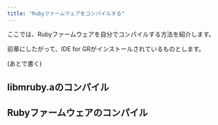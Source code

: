 ```yaml
---
title: "Rubyファームウェアをコンパイルする"
---
```


ここでは、Rubyファームウェアを自分でコンパイルする方法を紹介します。

前章にしたがって、IDE for GRがインストールされているものとします。

(あとで書く)


## libmruby.aのコンパイル

## Rubyファームウェアのコンパイル
